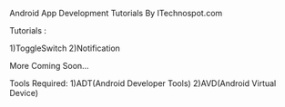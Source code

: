 Android App Development Tutorials By ITechnospot.com

Tutorials :

1)ToggleSwitch
2)Notification

More Coming Soon...

Tools Required:
1)ADT(Android Developer Tools)
2)AVD(Android Virtual Device)
